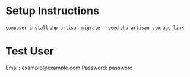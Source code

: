 # Setup Instructions

`composer install`
`php artisan migrate --seed`
`php artisan storage:link`

# Test User

Email: example@example.com
Password: password